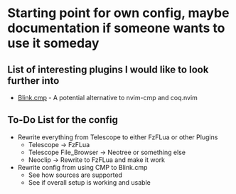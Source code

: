 # Starting point for own config, maybe documentation if someone wants to use it someday

## List of interesting plugins I would like to look further into

- [Blink.cmp](https://github.com/Saghen/blink.cmp) - A potential alternative to nvim-cmp and coq.nvim

## To-Do List for the config

- Rewrite everything from Telescope to either FzFLua or other Plugins
  - Telescope -> FzFLua
  - Telescope File_Browser -> Neotree or something else
  - Neoclip -> Rewrite to FzFLua and make it work
- Rewrite config from using CMP to Blink.cmp
  - See how sources are supported
  - See if overall setup is working and usable
